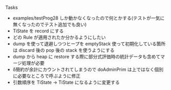 Tasks

- examples/testProg28 しか動かなくなったので何とかする(テストが一気に無くなったのでテスト追加でも良い)
- TiState を record にする
- どの Rule が適用されたか分かるようにしたい
- dump を使って退避しつつヒープを emptyStack 使って初期化している箇所は discard 後の pop 後の stack を使うようにする
- dump から heap に restore する際に部分式評価時の統計データも含めてマージ処理が必要
- δ簡約が余計にカウントされてしまうので doAdminPrim は上ではなく個別に必要なところで呼ぶように修正
- 引数順序を TiState -> TiState になるように変更する
